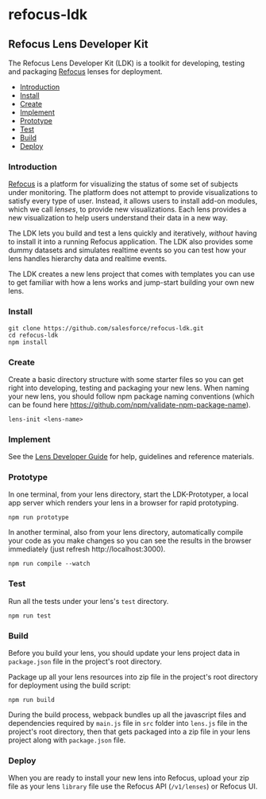 # refocus-ldk

## Refocus Lens Developer Kit

The Refocus Lens Developer Kit (LDK) is a toolkit for developing, testing and packaging [Refocus](https://github.com/salesforce/refocus) lenses for deployment.

- [Introduction](#introduction)
- [Install](#install)
- [Create](#create)
- [Implement](#implement)
- [Prototype](#prototype)
- [Test](#test)
- [Build](#build)
- [Deploy](#deploy)

### Introduction

[Refocus](https://github.com/salesforce/refocus) is a platform for visualizing the status of some set of subjects under monitoring. The platform does not attempt to provide visualizations to satisfy every type of user. Instead, it allows users to install add-on modules, which we call *lenses*, to provide new visualizations. Each lens provides a new visualization to help users understand their data in a new way. 

The LDK lets you build and test a lens quickly and iteratively, *without* having to install it into a running Refocus application. The LDK also provides some dummy datasets and simulates realtime events so you can test how your lens handles hierarchy data and realtime events.

The LDK creates a new lens project that comes with templates you can use to get familiar with how a lens works and jump-start building your own new lens. 


### Install

```
git clone https://github.com/salesforce/refocus-ldk.git
cd refocus-ldk
npm install
```

### Create

Create a basic directory structure with some starter files so you can get right into developing, testing and packaging your new lens. When naming your new lens, you should follow npm package naming conventions (which can 
be found here https://github.com/npm/validate-npm-package-name).

```
lens-init <lens-name>
```

### Implement

See the [Lens Developer Guide](LensDeveloperGuide.md) for help, guidelines and reference materials.


### Prototype

In one terminal, from your lens directory, start the LDK-Prototyper, a local app server which renders your lens in a browser for rapid prototyping.

```
npm run prototype
```

In another terminal, also from your lens directory, automatically compile your code as you make changes so you can see the results in the browser immediately (just refresh http://localhost:3000).

```
npm run compile --watch
```

### Test

Run all the tests under your lens's `test` directory.

```
npm run test
```

### Build

Before you build your lens, you should update your lens project data in `package.json` file in the project's root directory.

Package up all your lens resources into zip file in the project's root directory for deployment using the build script:

```
npm run build
```

During the build process, webpack bundles up all the javascript files and dependencies required by `main.js` file in `src` folder into `lens.js` file in the project's root directory, then that gets packaged into a zip file in your lens project along with `package.json` file.

### Deploy
When you are ready to install your new lens into Refocus, upload your zip file as your lens `library` file use the Refocus API (`/v1/lenses`) or Refocus UI.
